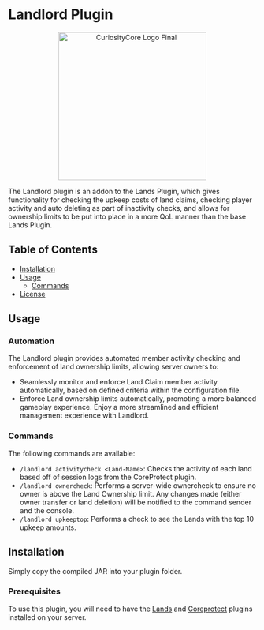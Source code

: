 # Landlord Plugin
<div align="center">
  <img src="https://github.com/CuriosityCore-Development/Lands-Landlord/assets/117315226/775ba4ff-fe57-4b98-809c-86bf140a2825" alt="CuriosityCore Logo Final" width="300">
</div>

The Landlord plugin is an addon to the Lands Plugin, which gives functionality for checking the upkeep costs of land claims, checking player activity and auto deleting as part of inactivity checks, and allows for ownership limits to be put into place in a more QoL manner than the base Lands Plugin. 

## Table of Contents

- [Installation](#installation)
- [Usage](#usage)
  - [Commands](#commands)
- [License](https://github.com/CuriosityCore-Development/Lands-Landlord/blob/master/LICENCE)


## Usage
### Automation
The Landlord plugin provides automated member activity checking and enforcement of land ownership limits, allowing server owners to:

- Seamlessly monitor and enforce Land Claim member activity automatically, based on defined criteria within the configuration file.
- Enforce Land ownership limits automatically, promoting a more balanced gameplay experience.
Enjoy a more streamlined and efficient management experience with Landlord.

### Commands

The following commands are available:

- `/landlord activitycheck <Land-Name>`: Checks the activity of each land based off of session logs from the CoreProtect plugin. 
- `/landlord ownercheck`: Performs a server-wide ownercheck to ensure no owner is above the Land Ownership limit. Any changes made (either owner transfer or land deletion) will be notified to the command sender and the console.
- `/landlord upkeeptop`: Performs a check to see the Lands with the top 10 upkeep amounts.

## Installation

Simply copy the compiled JAR into your plugin folder.

### Prerequisites

To use this plugin, you will need to have the <a href="https://www.spigotmc.org/resources/lands-%E2%AD%95-land-claim-plugin-%E2%9C%85-grief-prevention-protection-gui-management-nations-wars-1-19-support.53313/">Lands</a> and <a href="https://www.spigotmc.org/resources/coreprotect.8631/">Coreprotect</a> plugins installed on your server.
